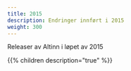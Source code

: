 ```yaml
---
title: 2015
description: Endringer innført i 2015
weight: 300
---
```


Releaser av Altinn i løpet av 2015

{{% children description="true" %}}
